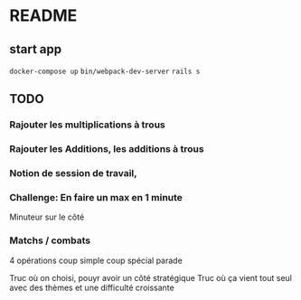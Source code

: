 # README

## start app
`docker-compose up`
`bin/webpack-dev-server`
`rails s`


## TODO


### Rajouter les multiplications à trous

### Rajouter les Additions, les additions à trous

### Notion de session de travail,


### Challenge: En faire un max en 1 minute
Minuteur sur le côté


### Matchs / combats
4 opérations
coup simple
coup spécial
parade

Truc où on choisi, pouyr avoir un côté stratégique
Truc où ça vient tout seul avec des thèmes et une difficulté croissante
